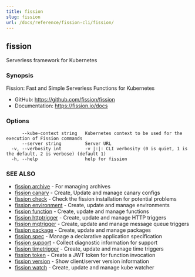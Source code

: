 ```yaml
---
title: fission
slug: fission
url: /docs/reference/fission-cli/fission/
---
```

## fission

Serverless framework for Kubernetes

### Synopsis

Fission: Fast and Simple Serverless Functions for Kubernetes

 * GitHub: https://github.com/fission/fission
 * Documentation: https://fission.io/docs


### Options

```
      --kube-context string   Kubernetes context to be used for the execution of Fission commands
      --server string         Server URL
  -v, --verbosity int         -v |:|: CLI verbosity (0 is quiet, 1 is the default, 2 is verbose) (default 1)
  -h, --help                  help for fission
```

### SEE ALSO

* [fission archive](/docs/reference/fission-cli/fission_archive/)	 - For managing archives
* [fission canary](/docs/reference/fission-cli/fission_canary/)	 - Create, Update and manage canary configs
* [fission check](/docs/reference/fission-cli/fission_check/)	 - Check the fission installation for potential problems
* [fission environment](/docs/reference/fission-cli/fission_environment/)	 - Create, update and manage environments
* [fission function](/docs/reference/fission-cli/fission_function/)	 - Create, update and manage functions
* [fission httptrigger](/docs/reference/fission-cli/fission_httptrigger/)	 - Create, update and manage HTTP triggers
* [fission mqtrigger](/docs/reference/fission-cli/fission_mqtrigger/)	 - Create, update and manage message queue triggers
* [fission package](/docs/reference/fission-cli/fission_package/)	 - Create, update and manage packages
* [fission spec](/docs/reference/fission-cli/fission_spec/)	 - Manage a declarative application specification
* [fission support](/docs/reference/fission-cli/fission_support/)	 - Collect diagnostic information for support
* [fission timetrigger](/docs/reference/fission-cli/fission_timetrigger/)	 - Create, update and manage time triggers
* [fission token](/docs/reference/fission-cli/fission_token/)	 - Create a JWT token for function invocation
* [fission version](/docs/reference/fission-cli/fission_version/)	 - Show client/server version information
* [fission watch](/docs/reference/fission-cli/fission_watch/)	 - Create, update and manage kube watcher

